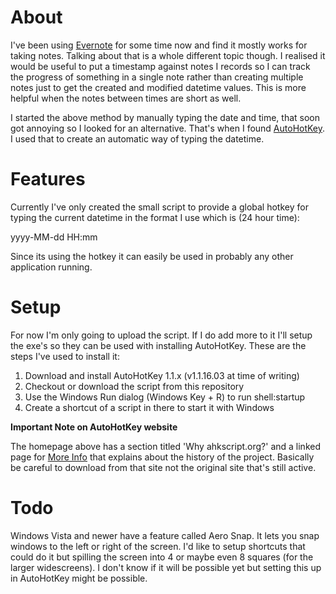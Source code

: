 # About

I've been using [Evernote](https://evernote.com/) for some time now and find it mostly works for taking notes.  Talking about that is a whole different topic though.  I realised it would be useful to put a timestamp against notes I records so I can track the progress of something in a single note rather than creating multiple notes just to get the created and modified datetime values.  This is more helpful when the notes between times are short as well.  

I started the above method by manually typing the date and time, that soon got annoying so I looked for an alternative.  That's when I found [AutoHotKey](http://ahkscript.org/).  I used that to create an automatic way of typing the datetime.  

# Features

Currently I've only created the small script to provide a global hotkey for typing the current datetime in the format I use which is (24 hour time):

yyyy-MM-dd HH:mm

Since its using the hotkey it can easily be used in probably any other application running.

# Setup

For now I'm only going to upload the script.  If I do add more to it I'll setup the exe's so they can be used with installing AutoHotKey.  These are the steps I've used to install it:

1. Download and install AutoHotKey 1.1.x (v1.1.16.03 at time of writing)
2. Checkout or download the script from this repository
3. Use the Windows Run dialog (Windows Key + R) to run shell:startup
4. Create a shortcut of a script in there to start it with Windows

**Important Note on AutoHotKey website**

The homepage above has a section titled 'Why ahkscript.org?' and a linked page for [More Info](http://ahkscript.org/foundation/history.html) that explains about the history of the project.  Basically be careful to download from that site not the original site that's still active.

# Todo

Windows Vista and newer have a feature called Aero Snap.  It lets you snap windows to the left or right of the screen.  I'd like to setup shortcuts that could do it but spilling the screen into 4 or maybe even 8 squares (for the larger widescreens).  I don't know if it will be possible yet but setting this up in AutoHotKey might be possible.
